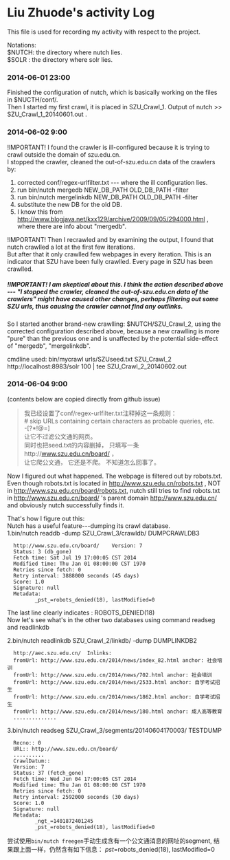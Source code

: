 Liu Zhuode's activity Log
===============
This file is used for recording my activity with respect to the project.

Notations:  
$NUTCH: the directory where nutch lies.  
$SOLR : the directory where solr lies.  


### 2014-06-01 23:00
Finished the configuration of nutch, which is basically working on the files in $NUCTH/conf/.   
Then I started my first crawl, it is placed in SZU_Crawl_1. Output of nutch >> SZU_Crawl_1_20140601.out .

### 2014-06-02 9:00
!IMPORTANT! I found the crawler is ill-configured because it is trying to crawl outside the domain of szu.edu.cn.  
I stopped the crawler, cleaned the out-of-szu.edu.cn data of the crawlers by:  
1. corrected conf/regex-urlfilter.txt --- where the ill configuration lies.
2. run bin/nutch mergedb NEW_DB_PATH OLD_DB_PATH -filter
3. run bin/nutch mergelinkdb NEW_DB_PATH OLD_DB_PATH -filter
4. substitute the new DB for the old DB. 
5. I know this from http://www.blogjava.net/kxx129/archive/2009/09/05/294000.html , where there are info about "mergedb".

!IMPORTANT! Then I recrawled and  by examining the output,
I found that nutch crawlled a lot at the first few iterations.  
But after that it only crawlled few webpages in every iteration. This is an indicator that SZU have been fully crawlled.
Every page in SZU has been crawlled.

##### !IMPORTANT! I am skeptical about this. I think the action described above --- "I stopped the crawler, cleaned the out-of-szu.edu.cn data of the crawlers" might have caused other changes, perhaps filtering out some SZU urls, thus causing the crawler cannot find any outlinks.  
So I started another brand-new crawlling: $NUTCH/SZU_Crawl_2, using the corrected configuration described above, 
because a new crawlling is more "pure" than the previous one and is unaffected by the potential side-effect of "mergedb", "mergelinkdb".

cmdline used: bin/mycrawl urls/SZUseed.txt SZU_Crawl_2 http://localhost:8983/solr 100 | tee SZU_Crawl_2_20140602.out

### 2014-06-04 9:00
(contents below are copied directly from github issue)  
>我已经设置了conf/regex-urlfilter.txt注释掉这一条规则：  
>\# skip URLs containing certain characters as probable queries, etc.  
>-[?*!@=]   
>让它不过滤公文通的网页。  
>同时也把seed.txt的内容删掉， 只填写一条http://www.szu.edu.cn/board/ ，  
>让它爬公文通， 它还是不爬。 不知道怎么回事了。  
   


Now I figured out what happened. The webpage is filtered out by robots.txt. Even though robots.txt is located in http://www.szu.edu.cn/robots.txt , NOT in http://www.szu.edu.cn/board/robots.txt, nutch still tries to find robots.txt in http://www.szu.edu.cn/board/ 's parent domain http://www.szu.edu.cn/ and obviously nutch successfully finds it.

That's how I figure out this:  
Nutch has a useful feature---dumping its crawl database.  
1.bin/nutch readdb -dump SZU_Crawl_3/crawldb/ DUMPCRAWLDB3  

      http://www.szu.edu.cn/board/    Version: 7
      Status: 3 (db_gone)
      Fetch time: Sat Jul 19 17:00:05 CST 2014
      Modified time: Thu Jan 01 08:00:00 CST 1970
      Retries since fetch: 0
      Retry interval: 3888000 seconds (45 days)
      Score: 1.0
      Signature: null
      Metadata:
             _pst_=robots_denied(18), lastModified=0  
The last line clearly indicates : ROBOTS_DENIED(18)  
Now let's see what's in the other two databases using command readseg and readlinkdb  

2.bin/nutch readlinkdb SZU_Crawl_2/linkdb/ -dump DUMPLINKDB2  

      http://aec.szu.edu.cn/  Inlinks:  
      fromUrl: http://www.szu.edu.cn/2014/news/index_82.html anchor: 社会培训  
      fromUrl: http://www.szu.edu.cn/2014/news/702.html anchor: 社会培训  
      fromUrl: http://www.szu.edu.cn/2014/news/2533.html anchor: 自学考试招生  
      fromUrl: http://www.szu.edu.cn/2014/news/1862.html anchor: 自学考试招生  
      fromUrl: http://www.szu.edu.cn/2014/news/180.html anchor: 成人高等教育  
      ..............   
      
3.bin/nutch readseg SZU_Crawl_3/segments/20140604170003/ TESTDUMP  

      Recno:: 0  
      URL:: http://www.szu.edu.cn/board/  
      ..........  
      CrawlDatum::    
      Version: 7    
      Status: 37 (fetch_gone)    
      Fetch time: Wed Jun 04 17:00:05 CST 2014  
      Modified time: Thu Jan 01 08:00:00 CST 1970  
      Retries since fetch: 0  
      Retry interval: 2592000 seconds (30 days)  
      Score: 1.0  
      Signature: null  
      Metadata:  
             _ngt_=1401872401245  
             _pst_=robots_denied(18), lastModified=0  

尝试使用`bin/nutch freegen`手动生成含有一个公文通消息的网址的segment, 结果跟上面一样，仍然含有如下信息：
      _pst_=robots_denied(18), lastModified=0
